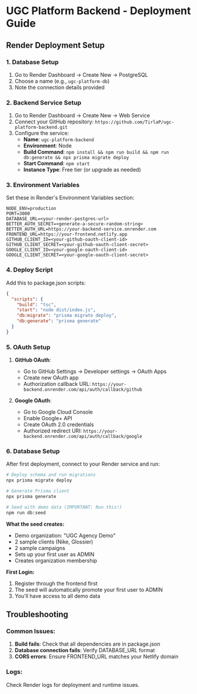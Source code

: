 # UGC Platform Backend - Deployment Guide

## Render Deployment Setup

### 1. Database Setup
1. Go to Render Dashboard → Create New → PostgreSQL
2. Choose a name (e.g., `ugc-platform-db`)
3. Note the connection details provided

### 2. Backend Service Setup
1. Go to Render Dashboard → Create New → Web Service
2. Connect your GitHub repository: `https://github.com/TirlaP/ugc-platform-backend.git`
3. Configure the service:
   - **Name**: `ugc-platform-backend`
   - **Environment**: Node
   - **Build Command**: `npm install && npm run build && npm run db:generate && npx prisma migrate deploy`
   - **Start Command**: `npm start`
   - **Instance Type**: Free tier (or upgrade as needed)

### 3. Environment Variables
Set these in Render's Environment Variables section:

```
NODE_ENV=production
PORT=3000
DATABASE_URL=<your-render-postgres-url>
BETTER_AUTH_SECRET=<generate-a-secure-random-string>
BETTER_AUTH_URL=https://your-backend-service.onrender.com
FRONTEND_URL=https://your-frontend.netlify.app
GITHUB_CLIENT_ID=<your-github-oauth-client-id>
GITHUB_CLIENT_SECRET=<your-github-oauth-client-secret>
GOOGLE_CLIENT_ID=<your-google-oauth-client-id>
GOOGLE_CLIENT_SECRET=<your-google-oauth-client-secret>
```

### 4. Deploy Script
Add this to package.json scripts:
```json
{
  "scripts": {
    "build": "tsc",
    "start": "node dist/index.js",
    "db:migrate": "prisma migrate deploy",
    "db:generate": "prisma generate"
  }
}
```

### 5. OAuth Setup
1. **GitHub OAuth**:
   - Go to GitHub Settings → Developer settings → OAuth Apps
   - Create new OAuth app
   - Authorization callback URL: `https://your-backend.onrender.com/api/auth/callback/github`

2. **Google OAuth**:
   - Go to Google Cloud Console
   - Enable Google+ API
   - Create OAuth 2.0 credentials
   - Authorized redirect URI: `https://your-backend.onrender.com/api/auth/callback/google`

### 6. Database Setup
After first deployment, connect to your Render service and run:

```bash
# Deploy schema and run migrations
npx prisma migrate deploy

# Generate Prisma client
npx prisma generate

# Seed with demo data (IMPORTANT: Run this!)
npm run db:seed
```

**What the seed creates:**
- Demo organization: "UGC Agency Demo"
- 2 sample clients (Nike, Glossier)
- 2 sample campaigns
- Sets up your first user as ADMIN
- Creates organization membership

**First Login:**
1. Register through the frontend first
2. The seed will automatically promote your first user to ADMIN
3. You'll have access to all demo data

## Troubleshooting

### Common Issues:
1. **Build fails**: Check that all dependencies are in package.json
2. **Database connection fails**: Verify DATABASE_URL format
3. **CORS errors**: Ensure FRONTEND_URL matches your Netlify domain

### Logs:
Check Render logs for deployment and runtime issues.